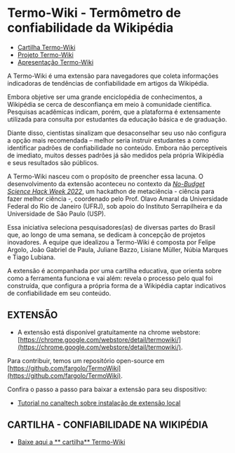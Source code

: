 # Termo-Wiki - Termômetro de confiabilidade da Wikipédia

* [Cartilha Termo-Wiki](./cartilha.md)
* [Projeto Termo-Wiki](./projeto.md)
* [Apresentação Termo-Wiki](./hackweek)

A Termo-Wiki é uma extensão para navegadores que coleta informações indicadoras de tendências de confiabilidade em artigos da Wikipédia.

Embora objetive ser uma grande enciclopédia de conhecimentos, a Wikipédia se cerca de desconfiança em meio à comunidade científica. Pesquisas acadêmicas indicam, porém, que a plataforma é extensamente utilizada para consulta por estudantes da educação básica e de graduação.  

Diante disso, cientistas sinalizam que desaconselhar seu uso não configura a opção mais recomendada – melhor seria instruir estudantes a como identificar padrões de confiabilidade no conteúdo. Embora não perceptíveis de imediato, muitos desses padrões já são medidos pela própria Wikipédia e seus resultados são públicos. 

A Termo-Wiki nasceu com o propósito de preencher essa lacuna. O desenvolvimento da extensão aconteceu no contexto da _[No-Budget Science Hack Week 2022](https://www.reprodutibilidade.bio.br/no-budget-science-hack-week-2022)_, um hackathon de metaciência - ciência para fazer melhor ciência -, coordenado pelo Prof. Olavo Amaral da Universidade Federal do Rio de Janeiro (UFRJ), sob apoio do Instituto Serrapilheira e da Universidade de São Paulo (USP). 

Essa iniciativa seleciona pesquisadores(as) de diversas partes do Brasil que, ao longo de uma semana, se dedicam à concepção de projetos inovadores. A equipe que idealizou a Termo-Wiki é composta por Felipe Argolo, João Gabriel de Paula, Juliane Bazzo, Lisiane Müller, Núbia Marques e Tiago Lubiana.

A extensão é acompanhada por uma cartilha educativa, que orienta sobre como a ferramenta funciona e vai além: revela o processo pelo qual foi construída, que configura a própria forma de a Wikipédia captar indicativos de confiabilidade em seu conteúdo.  

## EXTENSÃO

* A extensão está disponível gratuitamente na chrome webstore:[https://chrome.google.com/webstore/detail/termowiki/](https://chrome.google.com/webstore/detail/termowiki/).

Para contribuir, temos um repositório open-source em [https://github.com/fargolo/TermoWiki](https://github.com/fargolo/TermoWiki). 

Confira o passo a passo para baixar a extensão para seu dispositivo:

* [Tutorial no canaltech sobre instalação de extensão local](https://canaltech.com.br/navegadores/como-instalar-extensao-no-google-chrome-manualmente/)

## CARTILHA - CONFIABILIDADE NA WIKIPÉDIA
* [Baixe aqui a ** cartilha** Termo-Wiki](./cartilha.md)
